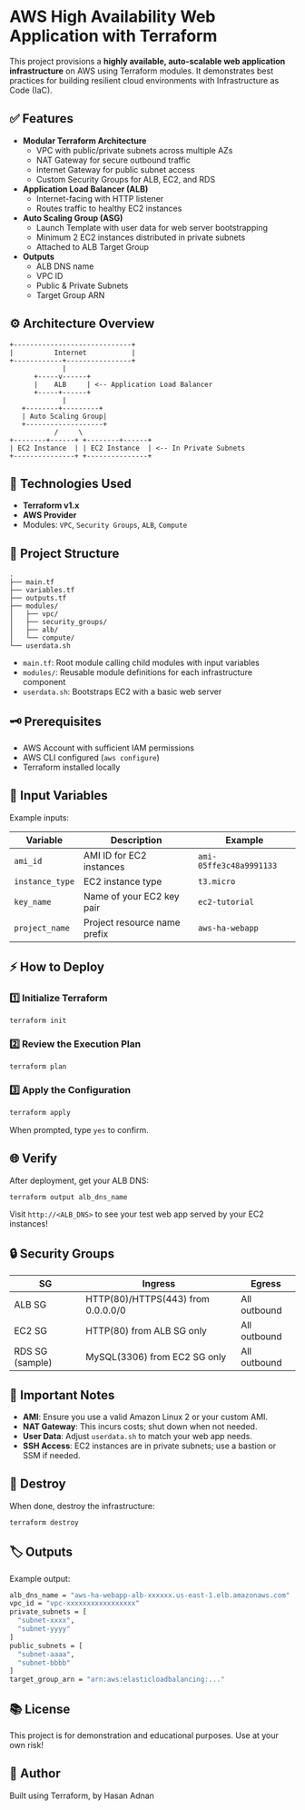 # AWS High Availability Web Application with Terraform

This project provisions a **highly available, auto-scalable web application infrastructure** on AWS using Terraform modules. It demonstrates best practices for building resilient cloud environments with Infrastructure as Code (IaC).

## ✅ Features

* **Modular Terraform Architecture**
   * VPC with public/private subnets across multiple AZs
   * NAT Gateway for secure outbound traffic
   * Internet Gateway for public subnet access
   * Custom Security Groups for ALB, EC2, and RDS
* **Application Load Balancer (ALB)**
   * Internet-facing with HTTP listener
   * Routes traffic to healthy EC2 instances
* **Auto Scaling Group (ASG)**
   * Launch Template with user data for web server bootstrapping
   * Minimum 2 EC2 instances distributed in private subnets
   * Attached to ALB Target Group
* **Outputs**
   * ALB DNS name
   * VPC ID
   * Public & Private Subnets
   * Target Group ARN

## ⚙️ Architecture Overview

```
+-----------------------------+
|          Internet           |
+------------+----------------+
             |
      +-----v------+
      |    ALB     | <-- Application Load Balancer
      +-----+------+
             |
   +--------+---------+
   | Auto Scaling Group|
   +-------------------+
           /     \
+--------+------+ +--------+------+
| EC2 Instance  | | EC2 Instance  | <-- In Private Subnets
+---------------+ +---------------+
```

## 🚀 Technologies Used

* **Terraform v1.x**
* **AWS Provider**
* Modules: `VPC`, `Security Groups`, `ALB`, `Compute`

## 📂 Project Structure

```
.
├── main.tf
├── variables.tf
├── outputs.tf
├── modules/
│   ├── vpc/
│   ├── security_groups/
│   ├── alb/
│   └── compute/
└── userdata.sh
```

* `main.tf`: Root module calling child modules with input variables
* `modules/`: Reusable module definitions for each infrastructure component
* `userdata.sh`: Bootstraps EC2 with a basic web server

## 🗝️ Prerequisites

* AWS Account with sufficient IAM permissions
* AWS CLI configured (`aws configure`)
* Terraform installed locally

## 🔑 Input Variables

Example inputs:

| Variable | Description | Example |
|----------|-------------|---------|
| `ami_id` | AMI ID for EC2 instances | `ami-05ffe3c48a9991133` |
| `instance_type` | EC2 instance type | `t3.micro` |
| `key_name` | Name of your EC2 key pair | `ec2-tutorial` |
| `project_name` | Project resource name prefix | `aws-ha-webapp` |

## ⚡️ How to Deploy

### 1️⃣ Initialize Terraform

```bash
terraform init
```

### 2️⃣ Review the Execution Plan

```bash
terraform plan
```

### 3️⃣ Apply the Configuration

```bash
terraform apply
```

When prompted, type `yes` to confirm.

## 🌐 Verify

After deployment, get your ALB DNS:

```bash
terraform output alb_dns_name
```

Visit `http://<ALB_DNS>` to see your test web app served by your EC2 instances!

## 🔒 Security Groups

| SG | Ingress | Egress |
|----|---------|--------|
| ALB SG | HTTP(80)/HTTPS(443) from 0.0.0.0/0 | All outbound |
| EC2 SG | HTTP(80) from ALB SG only | All outbound |
| RDS SG (sample) | MySQL(3306) from EC2 SG only | All outbound |

## 🚨 Important Notes

* **AMI**: Ensure you use a valid Amazon Linux 2 or your custom AMI.
* **NAT Gateway**: This incurs costs; shut down when not needed.
* **User Data**: Adjust `userdata.sh` to match your web app needs.
* **SSH Access**: EC2 instances are in private subnets; use a bastion or SSM if needed.


## 🔄 Destroy

When done, destroy the infrastructure:

```bash
terraform destroy
```

## 🏷️ Outputs

Example output:

```bash
alb_dns_name = "aws-ha-webapp-alb-xxxxxx.us-east-1.elb.amazonaws.com"
vpc_id = "vpc-xxxxxxxxxxxxxxxxx"
private_subnets = [
  "subnet-xxxx",
  "subnet-yyyy"
]
public_subnets = [
  "subnet-aaaa",
  "subnet-bbbb"
]
target_group_arn = "arn:aws:elasticloadbalancing:..."
```

## 📚 License

This project is for demonstration and educational purposes. Use at your own risk!

## 🙌 Author

Built using Terraform, by Hasan Adnan
